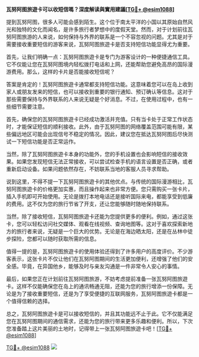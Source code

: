 **瓦努阿图旅遊卡可以收短信嗎？深度解读與實用建議[[TG💪+ @esim1088](https://t.me/s/esim1088)]**

提到瓦努阿图，很多人可能会感到陌生。这个位于南太平洋的小国以其原始自然风光和独特的文化而闻名，是许多旅行者梦想中的度假天堂。然而，对于计划前往瓦努阿图旅游的人来说，如何保持与外界的联系是一个不容忽视的问题。尤其是对于需要接收重要短信的游客来说，瓦努阿图旅遊卡是否支持短信功能显得尤为重要。

首先，让我们明确一点：瓦努阿图旅遊卡是专门为游客设计的一种便捷通信工具。它不仅能让您在瓦努阿图境内轻松拨打电话和上网，还能帮助您避免高昂的国际漫游费用。那么，这样的卡片是否能接收短信呢？

答案是肯定的！瓦努阿图旅遊卡通常都支持短信功能。这意味着您可以在岛上收到家人或朋友发来的短信，也可以接收到重要的银行通知、预订确认等信息。这对于那些需要保持与外界联系的人来说无疑是个好消息。不过，在使用过程中，也有一些细节需要注意。

首先，确保您的瓦努阿图旅遊卡已经成功激活并充值。只有当卡处于正常工作状态时，才能保证短信的顺利接收。此外，由于瓦努阿图的网络覆盖范围可能有限，某些偏远地区可能会出现信号不稳定的情况。因此，建议您在抵达瓦努阿图后尽快测试一下短信功能是否正常运作。

当然，除了瓦努阿图旅遊卡本身的功能外，您的手机设置也会影响短信的接收效果。如果您发现短信无法正常接收，可以尝试检查手机的语言设置是否正确，或者重新启动设备。如果问题依然存在，不妨联系当地的客服人员寻求帮助。

说到这里，不得不提一下瓦努阿图旅遊卡的其他优点。与传统的国际漫游相比，瓦努阿图旅遊卡的价格更加实惠，而且操作起来也非常方便。您只需购买一张卡片，插入手机即可开始使用。无论是拨打本地电话还是接听国际来电，都能享受到低廉的费用。这不仅为您的旅行节省了开支，还让您能够随时随地保持联系。

当然，除了接收短信，瓦努阿图旅遊卡还能为您提供更多的便利。例如，通过这张卡，您可以轻松访问社交媒体、观看在线视频、查询地图等。这对于喜欢探索新地方的旅行者来说，无疑是一个巨大的优势。无论是在海边晒太阳，还是在丛林中徒步探险，您都可以随时获取所需的信息。

值得一提的是，瓦努阿图旅遊卡的使用体验还得到了许多用户的高度评价。不少游客表示，这张卡片不仅让他们在瓦努阿图期间的生活更加便利，还增强了他们的安全感。毕竟，在异国他乡，能够及时与亲友沟通是一件非常令人安心的事情。

最后，如果您正在计划前往瓦努阿图旅游，不妨考虑提前准备一张瓦努阿图旅遊卡。这样不仅能确保您在岛上的通讯畅通无阻，还能为您的旅行增添一份保障。无论是为了接收重要短信，还是为了享受便捷的互联网服务，瓦努阿图旅遊卡都是一个值得信赖的选择。

总之，瓦努阿图旅遊卡是可以接收短信的，并且其功能远不止于此。它不仅能满足您在瓦努阿图期间的通信需求，还能为您的旅行带来更多乐趣和便利。所以，下次您准备踏上这片美丽的土地时，记得带上一张瓦努阿图旅遊卡吧！[[TG💪+ @esim1088](https://t.me/s/esim1088)]

[TG💪+ @esim1088](https://t.me/s/esim1088) ![](https://i.postimg.cc/4NQfJmqS/Snipaste-2025-05-13-00-14-12.png)